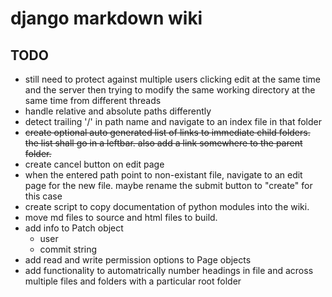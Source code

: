# django markdown wiki

## TODO

- still need to protect against multiple users clicking edit at the same time and the
  server then trying to modify the same working directory at the same time from different threads
- handle relative and absolute paths differently
- detect trailing '/' in path name and navigate to an index file in that folder
- ~~create optional auto generated list of links to immediate child folders. the list shall go in a leftbar.
  also add a link somewhere to the parent folder.~~
- create cancel button on edit page
- when the entered path point to non-existant file, navigate to an edit page for the new file.
  maybe rename the submit button to "create" for this case
- create script to copy documentation of python modules into the wiki.
- move md files to source and html files to build.
- add info to Patch object
    - user
	- commit string
- add read and write permission options to Page objects
- add functionality to automatrically number headings in file and across multiple files and folders
  with a particular root folder

